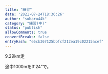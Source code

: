```yaml
---
title: "練習"
date: '2021-07-24T18:36:26'
author: "subaru44k"
category: "練習(中)"
status: "publish"
allowComments: true
convertBreaks: false
entryHash: "e5cb367125bbfcf212ea19c02215acef"
---
```

9.29km走

途中1000mを3'24"で。
